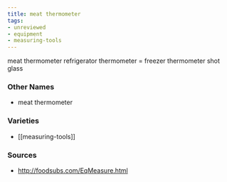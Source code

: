 ```yaml
---
title: meat thermometer
tags:
- unreviewed
- equipment
- measuring-tools
---
```

meat thermometer refrigerator thermometer = freezer thermometer shot glass

### Other Names

* meat thermometer

### Varieties

* [[measuring-tools]]

### Sources
* http://foodsubs.com/EqMeasure.html
